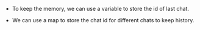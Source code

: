 - To keep the memory, we can use a variable to store the id of last chat.

- We can use a map to store the chat id for different chats to keep history.